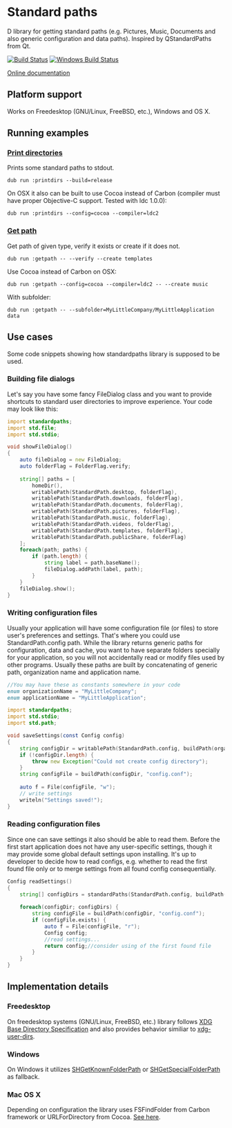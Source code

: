 # Standard paths

D library for getting standard paths (e.g. Pictures, Music, Documents and also generic configuration and data paths). 
Inspired by QStandardPaths from Qt.

[![Build Status](https://travis-ci.org/FreeSlave/standardpaths.svg?branch=master)](https://travis-ci.org/FreeSlave/standardpaths) [![Windows Build Status](https://ci.appveyor.com/api/projects/status/github/FreeSlave/standardpaths?branch=master&svg=true)](https://ci.appveyor.com/project/FreeSlave/standardpaths)

[Online documentation](http://freeslave.github.io/standardpaths/standardpaths.html)

## Platform support

Works on Freedesktop (GNU/Linux, FreeBSD, etc.), Windows and OS X.

## Running examples

### [Print directories](examples/printdirs/source/app.d)

Prints some standard paths to stdout.

    dub run :printdirs --build=release
    
On OSX it also can be built to use Cocoa instead of Carbon (compiler must have proper Objective-C support. Tested with ldc 1.0.0):

    dub run :printdirs --config=cocoa --compiler=ldc2

### [Get path](examples/getpath/source/app.d)

Get path of given type, verify it exists or create if it does not.

    dub run :getpath -- --verify --create templates
    
Use Cocoa instead of Carbon on OSX:

    dub run :getpath --config=cocoa --compiler=ldc2 -- --create music
    
With subfolder:
    
    dub run :getpath -- --subfolder=MyLittleCompany/MyLittleApplication data
    
## Use cases

Some code snippets showing how standardpaths library is supposed to be used.

### Building file dialogs

Let's say you have some fancy FileDialog class and you want to provide shortcuts to standard user directories to improve experience.
Your code may look like this:

```d
import standardpaths;
import std.file;
import std.stdio;

void showFileDialog()
{
    auto fileDialog = new FileDialog;
    auto folderFlag = FolderFlag.verify;
    
    string[] paths = [
        homeDir(),
        writablePath(StandardPath.desktop, folderFlag),
        writablePath(StandardPath.downloads, folderFlag),
        writablePath(StandardPath.documents, folderFlag),
        writablePath(StandardPath.pictures, folderFlag),
        writablePath(StandardPath.music, folderFlag),
        writablePath(StandardPath.videos, folderFlag),
        writablePath(StandardPath.templates, folderFlag),
        writablePath(StandardPath.publicShare, folderFlag)
    ];
    foreach(path; paths) {
        if (path.length) {
            string label = path.baseName();
            fileDialog.addPath(label, path);
        }
    }
    fileDialog.show();
}
```

### Writing configuration files

Usually your application will have some configuration file (or files) to store user's preferences and settings. That's where you could use StandardPath.config path.
While the library returns generic paths for configuration, data and cache, you want to have separate folders specially for your application, so you will not accidentally read or modify files used by other programs.
Usually these paths are built by concatenating of generic path, organization name and application name.

```d
//You may have these as constants somewhere in your code
enum organizationName = "MyLittleCompany";
enum applicationName = "MyLittleApplication";

import standardpaths;
import std.stdio;
import std.path;

void saveSettings(const Config config)
{
    string configDir = writablePath(StandardPath.config, buildPath(organizationName, applicationName), FolderFlag.create);
    if (!configDir.length) {
        throw new Exception("Could not create config directory");
    }
    string configFile = buildPath(configDir, "config.conf");
    
    auto f = File(configFile, "w"); 
    // write settings
    writeln("Settings saved!");
}
```

### Reading configuration files

Since one can save settings it also should be able to read them. Before the first start application does not have any user-specific settings, though it may provide some global default settings upon installing.
It's up to developer to decide how to read configs, e.g. whether to read the first found file only or to merge settings from all found config consequentially.

```d
Config readSettings()
{
    string[] configDirs = standardPaths(StandardPath.config, buildPath(organizationName, applicationName));
    
    foreach(configDir; configDirs) {
        string configFile = buildPath(configDir, "config.conf");
        if (configFile.exists) {
            auto f = File(configFile, "r");
            Config config;
            //read settings...
            return config;//consider using of the first found file
        }
    }
}
```

## Implementation details

### Freedesktop

On freedesktop systems (GNU/Linux, FreeBSD, etc.) library follows [XDG Base Directory Specification](http://standards.freedesktop.org/basedir-spec/latest/index.html#introduction) and also provides behavior similiar to [xdg-user-dirs](http://www.freedesktop.org/wiki/Software/xdg-user-dirs/).

### Windows

On Windows it utilizes [SHGetKnownFolderPath](https://msdn.microsoft.com/en-us/library/windows/desktop/bb762188(v=vs.85).aspx) or  [SHGetSpecialFolderPath](https://msdn.microsoft.com/en-us/library/windows/desktop/bb762204(v=vs.85).aspx) as fallback.

### Mac OS X

Depending on configuration the library uses FSFindFolder from Carbon framework or URLForDirectory from Cocoa. 
[See here](http://cocoadev.com/ApplicationSupportFolder).
